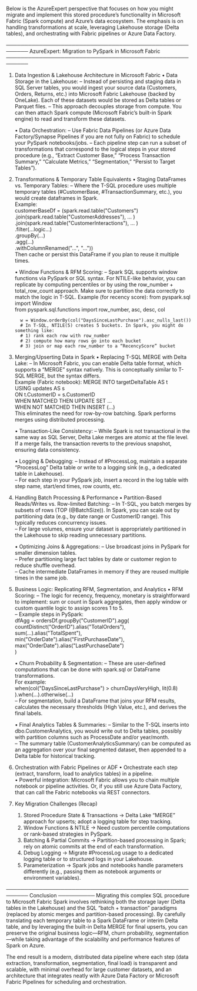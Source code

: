 Below is the AzureExpert perspective that focuses on how you might migrate and implement this stored procedure’s functionality in Microsoft Fabric (Spark compute) and Azure’s data ecosystem. The emphasis is on handling transformations at scale, leveraging Lakehouse storage (Delta tables), and orchestrating with Fabric pipelines or Azure Data Factory.

────────────────────────────────────────────────────────
AzureExpert: Migration to PySpark in Microsoft Fabric
────────────────────────────────────────────────────────

1) Data Ingestion & Lakehouse Architecture in Microsoft Fabric
   • Data Storage in the Lakehouse:
     – Instead of persisting and staging data in SQL Server tables, you would ingest your source data (Customers, Orders, Returns, etc.) into Microsoft Fabric Lakehouse (backed by OneLake). Each of these datasets would be stored as Delta tables or Parquet files.
     – This approach decouples storage from compute. You can then attach Spark compute (Microsoft Fabric’s built-in Spark engine) to read and transform these datasets.

   • Data Orchestration:
     – Use Fabric Data Pipelines (or Azure Data Factory/Synapse Pipelines if you are not fully on Fabric) to schedule your PySpark notebooks/jobs.
     – Each pipeline step can run a subset of transformations that correspond to the logical steps in your stored procedure (e.g., “Extract Customer Base,” “Process Transaction Summary,” “Calculate Metrics,” “Segmentation,” “Persist to Target Tables”).

2) Transformations & Temporary Table Equivalents
   • Staging DataFrames vs. Temporary Tables:
     – Where the T-SQL procedure uses multiple temporary tables (#CustomerBase, #TransactionSummary, etc.), you would create dataframes in Spark.  
       Example:  
         customerBaseDf = (spark.read.table("Customers")  
                              .join(spark.read.table("CustomerAddresses"), ... )  
                              .join(spark.read.table("CustomerInteractions"), ... )  
                              .filter(…logic…)  
                              .groupBy(...)  
                              .agg(...)  
                              .withColumnRenamed("…", "…"))  
       Then cache or persist this DataFrame if you plan to reuse it multiple times.

   • Window Functions & RFM Scoring:
     – Spark SQL supports window functions via PySpark or SQL syntax. For NTILE-like behavior, you can replicate by computing percentiles or by using the row_number + total_row_count approach. Make sure to partition the data correctly to match the logic in T-SQL.
       Example (for recency score):
         from pyspark.sql import Window  
         from pyspark.sql.functions import row_number, asc, desc, col  
         
         w = Window.orderBy(col("DaysSinceLastPurchase").asc_nulls_last())  
         # In T-SQL, NTILE(5) creates 5 buckets. In Spark, you might do something like:  
         # 1) rank each row with row_number  
         # 2) compute how many rows go into each bucket  
         # 3) join or map each row_number to a “RecencyScore” bucket  

3) Merging/Upserting Data in Spark
   • Replacing T-SQL MERGE with Delta Lake:
     – In Microsoft Fabric, you can enable Delta table format, which supports a “MERGE” syntax natively. This is conceptually similar to T-SQL MERGE, but the syntax differs.  
       Example (Fabric notebook):
         MERGE INTO targetDeltaTable AS t  
         USING updates AS s  
         ON t.CustomerID = s.CustomerID  
         WHEN MATCHED THEN UPDATE SET …  
         WHEN NOT MATCHED THEN INSERT (…)  
       This eliminates the need for row-by-row batching. Spark performs merges using distributed processing.

   • Transaction-Like Consistency:
     – While Spark is not transactional in the same way as SQL Server, Delta Lake merges are atomic at the file level. If a merge fails, the transaction reverts to the previous snapshot, ensuring data consistency.

   • Logging & Debugging:
     – Instead of #ProcessLog, maintain a separate “ProcessLog” Delta table or write to a logging sink (e.g., a dedicated table in Lakehouse).  
       – For each step in your PySpark job, insert a record in the log table with step name, start/end times, row counts, etc.

4) Handling Batch Processing & Performance
   • Partition-Based Reads/Writes vs. Row-limited Batching:
     – In T-SQL, you batch merges by subsets of rows (TOP (@BatchSize)). In Spark, you can scale out by partitioning data (e.g., by date range or CustomerID range). This typically reduces concurrency issues.  
     – For large volumes, ensure your dataset is appropriately partitioned in the Lakehouse to skip reading unnecessary partitions.

   • Optimizing Joins & Aggregations:
     – Use broadcast joins in PySpark for smaller dimension tables.  
     – Prefer partitioning large fact tables by date or customer region to reduce shuffle overhead.  
     – Cache intermediate DataFrames in memory if they are reused multiple times in the same job.

5) Business Logic: Replicating RFM, Segmentation, and Analytics
   • RFM Scoring:
     – The logic for recency, frequency, monetary is straightforward to implement: sum or count in Spark aggregates, then apply window or custom quantile logic to assign scores 1 to 5.  
     – Example steps in PySpark:  
       dfAgg = ordersDf.groupBy("CustomerID").agg(  
         countDistinct("OrderID").alias("TotalOrders"),  
         sum(...).alias("TotalSpent"),  
         min("OrderDate").alias("FirstPurchaseDate"),  
         max("OrderDate").alias("LastPurchaseDate")  
       )  

   • Churn Probability & Segmentation:
     – These are user-defined computations that can be done with spark.sql or DataFrame transformations.  
       For example:  
         when(col("DaysSinceLastPurchase") > churnDaysVeryHigh, lit(0.8)  
         ).when(...).otherwise(...)  
     – For segmentation, build a DataFrame that joins your RFM results, calculates the necessary thresholds (High Value, etc.), and derives the final labels.

   • Final Analytics Tables & Summaries:
     – Similar to the T-SQL inserts into dbo.CustomerAnalytics, you would write out to Delta tables, possibly with partition columns such as ProcessDate and/or year/month.  
     – The summary table (CustomerAnalyticsSummary) can be computed as an aggregation over your final segmented dataset, then appended to a Delta table for historical tracking.

6) Orchestration with Fabric Pipelines or ADF
   • Orchestrate each step (extract, transform, load to analytics tables) in a pipeline.  
   • Powerful integration: Microsoft Fabric allows you to chain multiple notebook or pipeline activities. Or, if you still use Azure Data Factory, that can call the Fabric notebooks via REST connectors.

7) Key Migration Challenges (Recap)
   1. Stored Procedure State & Transactions → Delta Lake “MERGE” approach for upserts; adopt a logging table for step tracking.  
   2. Window Functions & NTILE → Need custom percentile computations or rank-based strategies in PySpark.  
   3. Batching & Partial Commits → Partition-based processing in Spark; rely on atomic commits at the end of each transformation.  
   4. Debug Logging → Migrate #ProcessLog usage to a dedicated logging table or to structured logs in your Lakehouse.  
   5. Parameterization → Spark jobs and notebooks handle parameters differently (e.g., passing them as notebook arguments or environment variables).  

────────────────────────────────────────────────────────
Conclusion
──────────
Migrating this complex SQL procedure to Microsoft Fabric Spark involves rethinking both the storage layer (Delta tables in the Lakehouse) and the SQL “batch + transaction” paradigms (replaced by atomic merges and partition-based processing). By carefully translating each temporary table to a Spark DataFrame or interim Delta table, and by leveraging the built-in Delta MERGE for final upserts, you can preserve the original business logic—RFM, churn probability, segmentation—while taking advantage of the scalability and performance features of Spark on Azure.

The end result is a modern, distributed data pipeline where each step (data extraction, transformation, segmentation, final load) is transparent and scalable, with minimal overhead for large customer datasets, and an architecture that integrates neatly with Azure Data Factory or Microsoft Fabric Pipelines for scheduling and orchestration.
